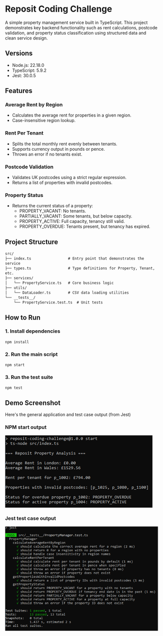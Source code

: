 # Reposit Coding Challenge

A simple property management service built in TypeScript. This project demonstrates key backend functionality such as rent calculations, postcode validation, and property status classification using structured data and clean service design.

## Versions
- Node.js: 22.18.0
- TypeScript: 5.9.2
- Jest: 30.0.5

## Features
### Average Rent by Region
- Calculates the average rent for properties in a given region.
- Case-insensitive region lookup.

### Rent Per Tenant
- Splits the total monthly rent evenly between tenants.
- Supports currency output in pounds or pence.
- Throws an error if no tenants exist.

### Postcode Validation
- Validates UK postcodes using a strict regular expression.
- Returns a list of properties with invalid postcodes.

### Property Status
- Returns the current status of a property:
  - PROPERTY_VACANT: No tenants.
  - PARTIALLY_VACANT: Some tenants, but below capacity.
  - PROPERTY_ACTIVE: Full capacity, tenancy still valid.
  - PROPERTY_OVERDUE: Tenants present, but tenancy has expired.

## Project Structure
```
src/
├── index.ts                 # Entry point that demonstrates the service
├── types.ts                 # Type definitions for Property, Tenant, etc.
├── services/
│   └── PropertyService.ts   # Core business logic
├── utils/
│   └── DataLoader.ts        # CSV data loading utilities
└── __tests__/
    └── PropertyService.test.ts  # Unit tests
```

## How to Run
### 1. Install dependencies
```
npm install
```
### 2. Run the main script
```
npm start
```
### 3. Run the test suite
```
npm test
```

## Demo Screenshot

Here's the general application and test case output (from Jest)

### NPM start output
![Main Output](images/npm-start-screenshot.png)

### Jest test case output
![Test Case Output](images/test-cases-screenshot.png)
